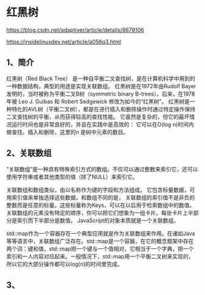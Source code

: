 # 红黑树
https://blog.csdn.net/adaptiver/article/details/8679106

https://insidelinuxdev.net/article/a056q3.html

## 1、简介
红黑树（Red Black Tree） 是一种自平衡二叉查找树，是在计算机科学中用到的一种数据结构，典型的用途是实现关联数组。
红黑树是在1972年由Rudolf Bayer发明的，当时被称为平衡二叉B树（symmetric binary B-trees）。后来，在1978年被 Leo J. Guibas 和 Robert Sedgewick 修改为如今的“红黑树”。
红黑树是一种特化的AVL树（平衡二叉树），都是在进行插入和删除操作时通过特定操作保持二叉查找树的平衡，从而获得较高的查找性能。
它虽然是复杂的，但它的最坏情况运行时间也是非常良好的，并且在实践中是高效的： 它可以在O(log n)时间内做查找，插入和删除，这里的n 是树中元素的数目。

## 2、关联数组
“关联数组”是一种具有特殊索引方式的数组。不仅可以通过整数来索引它，还可以使用字符串或者其他类型的值（除了NULL）来索引它。

关联数组和数组类似，由以名称作为键的字段和方法组成。
它包含标量数据，可用索引值来单独选择这些数据，和数组不同的是， 关联数组的索引值不是非负的整数而是任意的标量。这些标量称为Keys，可以在以后用于检索数组中的数值。
关联数组的元素没有特定的顺序，你可以把它们想象为一组卡片。每张卡片上半部分是索引而下半部分是数值。
JavaScript的对象本质就是一个关联数组。

std::map作为一个容器存在一个典型应用就是作为关联数组来作用。在诸如Java等等语言中，关联数组广泛存在。std::map是一个容器，在它的概念框架中存在两个词：键和值，std::map把一个键与一个值相对，它相当于一个字典，把一个索引和一人内容对应起来。一般情况下，std::map用一个平衡二叉树来实现的，所以它的大部分操作都可以log(n)的时间里完成。

## 3、